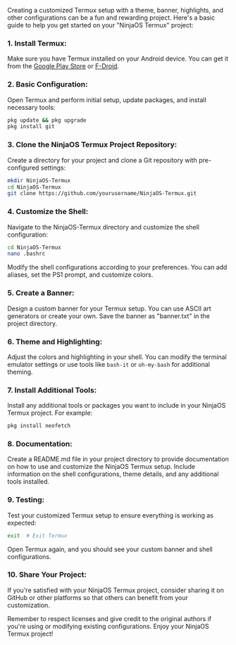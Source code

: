 Creating a customized Termux setup with a theme, banner, highlights, and other configurations can be a fun and rewarding project. Here's a basic guide to help you get started on your "NinjaOS Termux" project:

### 1. **Install Termux:**
   Make sure you have Termux installed on your Android device. You can get it from the [Google Play Store](https://play.google.com/store/apps/details?id=com.termux) or [F-Droid](https://f-droid.org/packages/com.termux/).

### 2. **Basic Configuration:**
   Open Termux and perform initial setup, update packages, and install necessary tools:

   ```bash
   pkg update && pkg upgrade
   pkg install git
   ```

### 3. **Clone the NinjaOS Termux Project Repository:**
   Create a directory for your project and clone a Git repository with pre-configured settings:

   ```bash
   mkdir NinjaOS-Termux
   cd NinjaOS-Termux
   git clone https://github.com/yourusername/NinjaOS-Termux.git
   ```

### 4. **Customize the Shell:**
   Navigate to the NinjaOS-Termux directory and customize the shell configuration:

   ```bash
   cd NinjaOS-Termux
   nano .bashrc
   ```

   Modify the shell configurations according to your preferences. You can add aliases, set the PS1 prompt, and customize colors.

### 5. **Create a Banner:**
   Design a custom banner for your Termux setup. You can use ASCII art generators or create your own. Save the banner as "banner.txt" in the project directory.

### 6. **Theme and Highlighting:**
   Adjust the colors and highlighting in your shell. You can modify the terminal emulator settings or use tools like `bash-it` or `oh-my-bash` for additional theming.

### 7. **Install Additional Tools:**
   Install any additional tools or packages you want to include in your NinjaOS Termux project. For example:

   ```bash
   pkg install neofetch
   ```

### 8. **Documentation:**
   Create a README.md file in your project directory to provide documentation on how to use and customize the NinjaOS Termux setup. Include information on the shell configurations, theme details, and any additional tools installed.

### 9. **Testing:**
   Test your customized Termux setup to ensure everything is working as expected:

   ```bash
   exit  # Exit Termux
   ```

   Open Termux again, and you should see your custom banner and shell configurations.

### 10. **Share Your Project:**
   If you're satisfied with your NinjaOS Termux project, consider sharing it on GitHub or other platforms so that others can benefit from your customization.

Remember to respect licenses and give credit to the original authors if you're using or modifying existing configurations. Enjoy your NinjaOS Termux project!